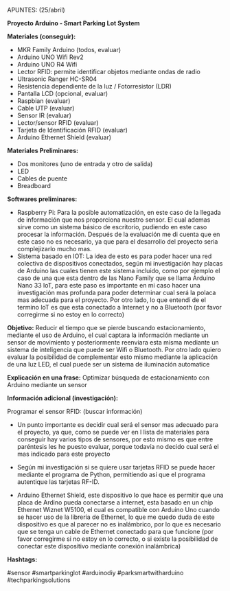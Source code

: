 APUNTES: (25/abril)

**Proyecto Arduino - Smart Parking Lot System**


**Materiales (conseguir):**

- MKR Family Arduino (todos, evaluar)
- Arduino UNO Wifi Rev2
- Arduino UNO R4 Wifi
- Lector RFID: permite identificar objetos mediante ondas de radio
- Ultrasonic Ranger HC-SR04
- Resistencia dependiente de la luz / Fotorresistor (LDR)
- Pantalla LCD (opcional, evaluar)
- Raspbian (evaluar)
- Cable UTP (evaluar)
- Sensor IR (evaluar)
- Lector/sensor RFID (evaluar)
- Tarjeta de Identificación RFID (evaluar)
- Arduino Ethernet Shield (evaluar)

**Materiales Preliminares:**

- Dos monitores (uno de entrada y otro de salida)
- LED
- Cables de puente
- Breadboard

**Softwares preliminares:**

- Raspberry Pi: Para la posible automatización, en este caso de la llegada de información que nos proporciona nuestro sensor. El cual ademas sirve como un sistema básico de escritorio, pudiendo en este caso procesar la información. Después de la evaluación me di cuenta que en este caso no es necesario, ya que para el desarrollo del proyecto seria complejizarlo mucho mas.
- Sistema basado en IOT: La idea de esto es para poder hacer una red colectiva de dispositivos conectados, según mi investigación hay placas de Arduino las cuales tienen este sistema incluido, como por ejemplo el caso de una que esta dentro de las Nano Family que se llama Arduino Nano 33 loT, para este paso es importante en mi caso hacer una investigación mas profunda para poder determinar cual será la polaca mas adecuada para el proyecto. Por otro lado, lo que entendí de el termino loT es que esta conectado a Internet y no a Bluetooth (por favor corregirme si no estoy en lo correcto)

**Objetivo:** Reducir el tiempo que se pierde buscando estacionamiento, mediante el uso de Arduino, el cual captara la información mediante un sensor de movimiento y posteriormente reenviara esta misma mediante un sistema de inteligencia que puede ser Wifi o Bluetooth. Por otro lado quiero evaluar la posibilidad de complementar esto mismo mediante la aplicación de una luz LED, el cual puede ser un sistema de iluminación automatice

**Explicación en una frase:** Optimizar búsqueda de estacionamiento con Arduino mediante un sensor


**Información adicional (investigación):**

Programar el sensor RFID: (buscar información)

- Un punto importante es decidir cual será el sensor mas adecuado para el proyecto, ya que, como se puede ver en l lista de materiales para conseguir hay varios tipos de sensores, por esto mismo es que entre paréntesis les he puesto evaluar, porque todavía no decido cual será el mas indicado para este proyecto
- Según mi investigación si se quiere usar tarjetas RFID se puede hacer mediante el programa de Python, permitiendo así que el programa autentique las tarjetas RF-ID.
  
- Arduino Ethernet Shield, este dispositivo lo que hace es permitir que una placa de Ardino pueda conectarse a internet, esta basado en un chip Ethernet Wiznet W5100, el cual es compatible con Arduino Uno cuando se hacer uso de la librería de Ethernet, lo que me quedo duda de este dispositivo es que al parecer no es inalámbrico, por lo que es necesario que se tenga un cable de Ethernet conectado para que funcione (por favor corregirme si no estoy en lo correcto, o si existe la posibilidad de conectar este dispositivo mediante conexión inalámbrica)


**Hashtags:**

#sensor #smartparkinglot #arduinodiy #parksmartwitharduino #techparkingsolutions 

